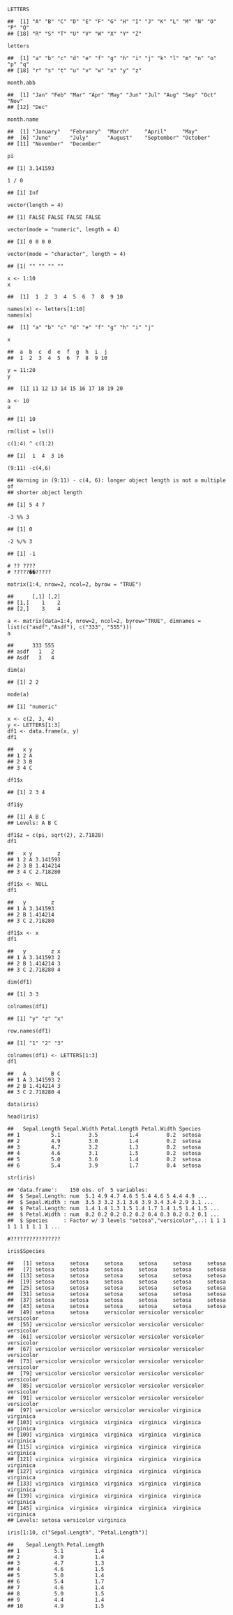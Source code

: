     LETTERS

    ##  [1] "A" "B" "C" "D" "E" "F" "G" "H" "I" "J" "K" "L" "M" "N" "O" "P" "Q"
    ## [18] "R" "S" "T" "U" "V" "W" "X" "Y" "Z"

    letters

    ##  [1] "a" "b" "c" "d" "e" "f" "g" "h" "i" "j" "k" "l" "m" "n" "o" "p" "q"
    ## [18] "r" "s" "t" "u" "v" "w" "x" "y" "z"

    month.abb

    ##  [1] "Jan" "Feb" "Mar" "Apr" "May" "Jun" "Jul" "Aug" "Sep" "Oct" "Nov"
    ## [12] "Dec"

    month.name

    ##  [1] "January"   "February"  "March"     "April"     "May"      
    ##  [6] "June"      "July"      "August"    "September" "October"  
    ## [11] "November"  "December"

    pi

    ## [1] 3.141593

    1 / 0

    ## [1] Inf

    vector(length = 4)

    ## [1] FALSE FALSE FALSE FALSE

    vector(mode = "numeric", length = 4)

    ## [1] 0 0 0 0

    vector(mode = "character", length = 4)

    ## [1] "" "" "" ""

    x <- 1:10
    x

    ##  [1]  1  2  3  4  5  6  7  8  9 10

    names(x) <- letters[1:10]
    names(x)

    ##  [1] "a" "b" "c" "d" "e" "f" "g" "h" "i" "j"

    x

    ##  a  b  c  d  e  f  g  h  i  j 
    ##  1  2  3  4  5  6  7  8  9 10

    y = 11:20
    y

    ##  [1] 11 12 13 14 15 16 17 18 19 20

    a <- 10
    a

    ## [1] 10

    rm(list = ls())

    c(1:4) ^ c(1:2)

    ## [1]  1  4  3 16

    (9:11) -c(4,6)

    ## Warning in (9:11) - c(4, 6): longer object length is not a multiple of
    ## shorter object length

    ## [1] 5 4 7

    -3 %% 3

    ## [1] 0

    -2 %/% 3

    ## [1] -1

    # ?? ????
    # ?????��?????

    matrix(1:4, nrow=2, ncol=2, byrow = "TRUE")

    ##      [,1] [,2]
    ## [1,]    1    2
    ## [2,]    3    4

    a <- matrix(data=1:4, nrow=2, ncol=2, byrow="TRUE", dimnames = list(c("asdf","Asdf"), c("333", "555")))
    a

    ##      333 555
    ## asdf   1   2
    ## Asdf   3   4

    dim(a)

    ## [1] 2 2

    mode(a)

    ## [1] "numeric"

    x <- c(2, 3, 4)
    y <- LETTERS[1:3]
    df1 <- data.frame(x, y)
    df1

    ##   x y
    ## 1 2 A
    ## 2 3 B
    ## 3 4 C

    df1$x

    ## [1] 2 3 4

    df1$y

    ## [1] A B C
    ## Levels: A B C

    df1$z = c(pi, sqrt(2), 2.71828)
    df1

    ##   x y        z
    ## 1 2 A 3.141593
    ## 2 3 B 1.414214
    ## 3 4 C 2.718280

    df1$x <- NULL
    df1

    ##   y        z
    ## 1 A 3.141593
    ## 2 B 1.414214
    ## 3 C 2.718280

    df1$x <- x
    df1

    ##   y        z x
    ## 1 A 3.141593 2
    ## 2 B 1.414214 3
    ## 3 C 2.718280 4

    dim(df1)

    ## [1] 3 3

    colnames(df1)

    ## [1] "y" "z" "x"

    row.names(df1)

    ## [1] "1" "2" "3"

    colnames(df1) <- LETTERS[1:3]
    df1

    ##   A        B C
    ## 1 A 3.141593 2
    ## 2 B 1.414214 3
    ## 3 C 2.718280 4

    data(iris)

    head(iris)

    ##   Sepal.Length Sepal.Width Petal.Length Petal.Width Species
    ## 1          5.1         3.5          1.4         0.2  setosa
    ## 2          4.9         3.0          1.4         0.2  setosa
    ## 3          4.7         3.2          1.3         0.2  setosa
    ## 4          4.6         3.1          1.5         0.2  setosa
    ## 5          5.0         3.6          1.4         0.2  setosa
    ## 6          5.4         3.9          1.7         0.4  setosa

    str(iris)

    ## 'data.frame':    150 obs. of  5 variables:
    ##  $ Sepal.Length: num  5.1 4.9 4.7 4.6 5 5.4 4.6 5 4.4 4.9 ...
    ##  $ Sepal.Width : num  3.5 3 3.2 3.1 3.6 3.9 3.4 3.4 2.9 3.1 ...
    ##  $ Petal.Length: num  1.4 1.4 1.3 1.5 1.4 1.7 1.4 1.5 1.4 1.5 ...
    ##  $ Petal.Width : num  0.2 0.2 0.2 0.2 0.2 0.4 0.3 0.2 0.2 0.1 ...
    ##  $ Species     : Factor w/ 3 levels "setosa","versicolor",..: 1 1 1 1 1 1 1 1 1 1 ...

    #????????????????

    iris$Species

    ##   [1] setosa     setosa     setosa     setosa     setosa     setosa    
    ##   [7] setosa     setosa     setosa     setosa     setosa     setosa    
    ##  [13] setosa     setosa     setosa     setosa     setosa     setosa    
    ##  [19] setosa     setosa     setosa     setosa     setosa     setosa    
    ##  [25] setosa     setosa     setosa     setosa     setosa     setosa    
    ##  [31] setosa     setosa     setosa     setosa     setosa     setosa    
    ##  [37] setosa     setosa     setosa     setosa     setosa     setosa    
    ##  [43] setosa     setosa     setosa     setosa     setosa     setosa    
    ##  [49] setosa     setosa     versicolor versicolor versicolor versicolor
    ##  [55] versicolor versicolor versicolor versicolor versicolor versicolor
    ##  [61] versicolor versicolor versicolor versicolor versicolor versicolor
    ##  [67] versicolor versicolor versicolor versicolor versicolor versicolor
    ##  [73] versicolor versicolor versicolor versicolor versicolor versicolor
    ##  [79] versicolor versicolor versicolor versicolor versicolor versicolor
    ##  [85] versicolor versicolor versicolor versicolor versicolor versicolor
    ##  [91] versicolor versicolor versicolor versicolor versicolor versicolor
    ##  [97] versicolor versicolor versicolor versicolor virginica  virginica 
    ## [103] virginica  virginica  virginica  virginica  virginica  virginica 
    ## [109] virginica  virginica  virginica  virginica  virginica  virginica 
    ## [115] virginica  virginica  virginica  virginica  virginica  virginica 
    ## [121] virginica  virginica  virginica  virginica  virginica  virginica 
    ## [127] virginica  virginica  virginica  virginica  virginica  virginica 
    ## [133] virginica  virginica  virginica  virginica  virginica  virginica 
    ## [139] virginica  virginica  virginica  virginica  virginica  virginica 
    ## [145] virginica  virginica  virginica  virginica  virginica  virginica 
    ## Levels: setosa versicolor virginica

    iris[1:10, c("Sepal.Length", "Petal.Length")]

    ##    Sepal.Length Petal.Length
    ## 1           5.1          1.4
    ## 2           4.9          1.4
    ## 3           4.7          1.3
    ## 4           4.6          1.5
    ## 5           5.0          1.4
    ## 6           5.4          1.7
    ## 7           4.6          1.4
    ## 8           5.0          1.5
    ## 9           4.4          1.4
    ## 10          4.9          1.5
